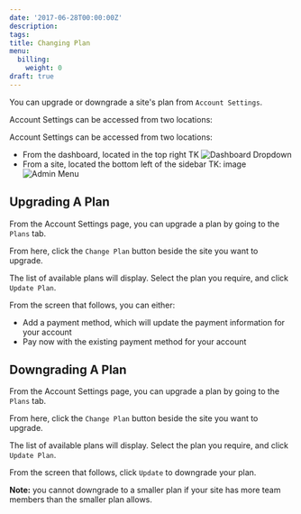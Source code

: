 ```yaml
---
date: '2017-06-28T00:00:00Z'
description: 
tags:
title: Changing Plan
menu:
  billing:
    weight: 0
draft: true
---
```

You can upgrade or downgrade a site's plan from `Account Settings`.

Account Settings can be accessed from two locations: 

Account Settings can be accessed from two locations: 

* From the dashboard, located in the top right TK
  ![Dashboard Dropdown](/docs/assets/images/billing_account_dropdown.png)
* From a site, located the bottom left of the sidebar TK: image
  ![Admin Menu](/docs/assets/images/billing_account_menu.png)

## Upgrading A Plan
From the Account Settings page, you can upgrade a plan by going to the `Plans` tab.

From here, click the `Change Plan` button beside the site you want to upgrade.

The list of available plans will display. Select the plan you require, and click `Update Plan`.

From the screen that follows, you can either:
- Add a payment method, which will update the payment information for your account
- Pay now with the existing payment method for your account

## Downgrading A Plan
From the Account Settings page, you can upgrade a plan by going to the `Plans` tab.

From here, click the `Change Plan` button beside the site you want to upgrade.

The list of available plans will display. Select the plan you require, and click `Update Plan`.

From the screen that follows, click `Update` to downgrade your plan.

**Note:** you cannot downgrade to a smaller plan if your site has more team members than the smaller plan allows.
